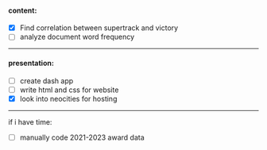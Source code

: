 #### content:
- [x] Find correlation between supertrack and victory
- [ ] analyze document word frequency
----
#### presentation:
- [ ] create dash app
- [ ] write html and css for website
- [x] look into neocities for hosting
----
if i have time:
- [ ] manually code 2021-2023 award data